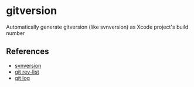 # gitversion
Automatically generate gitversion (like svnversion) as Xcode project's build number

## References

- [svnversion](http://svnbook.red-bean.com/en/1.7/svn.ref.svnversion.re.html)
- [git rev-list](https://git-scm.com/docs/git-rev-list)
- [git log](https://git-scm.com/docs/git-log)

